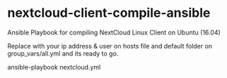 # nextcloud-client-compile-ansible
Ansible Playbook for compiling NextCloud Linux Client on Ubuntu (16.04)

Replace with your ip address & user on hosts file and default folder on group_vars/all.yml and its ready to go.

ansible-playbook nextcloud.yml
